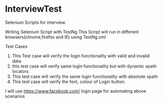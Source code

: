 # InterviewTest
Selenium Scripts for interview


Writing Selenium Script with TestNg 
	This Script will run in different browsers(chrome,firefox and IE) using TestNg.xml
	
Test Cases
1. This Test case will verify the login functionality with valid and invalid data
2. this test case will verify same login functionality but with dynamic xpath locators
3. This test case will verify the same login functionality with absolute xpath
4. This test case will verify the font, colour of Login button.

I will use https://www.facebook.com/ login page for automating above scenarios

